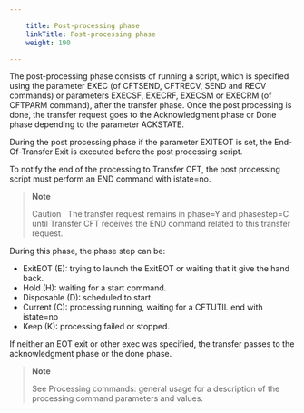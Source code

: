 ```yaml
---

    title: Post-processing phase
    linkTitle: Post-processing phase
    weight: 190

---
```

The post-processing phase consists of running a script, which is specified using the parameter EXEC (of CFTSEND, CFTRECV, SEND and RECV commands) or parameters EXECSF, EXECRF, EXECSM or EXECRM (of CFTPARM command), after the transfer phase. Once the post processing is done, the transfer request goes to the Acknowledgment phase or Done phase depending to the parameter ACKSTATE.

During the post processing phase if the parameter EXITEOT is set, the End-Of-Transfer Exit is executed before the post processing script.

To notify the end of the processing to Transfer CFT, the post processing script must perform an END command with istate=no.

> **Note**
>
> Caution  
> The transfer request remains in phase=Y and phasestep=C until Transfer CFT receives the END command related to this transfer request.

During this phase, the phase step can be:

- ExitEOT (E): trying to launch the ExitEOT or waiting that it give the hand back.
- Hold (H): waiting for a start command.
- Disposable (D): scheduled to start.
- Current (C): processing running, waiting for a CFTUTIL end with istate=no
- Keep (K): processing failed or stopped.

If neither an EOT exit or other exec was specified, the transfer passes to the acknowledgment phase or the done phase.

> **Note**
>
> See Processing commands: general usage for a description of the processing command parameters and values.
